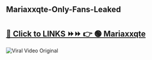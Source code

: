 
 ## Mariaxxqte-Only-Fans-Leaked

# <h2><a href="https://clipsfans.com/Mariaxxqte&ref=git">🔗 Click to LINKS ⏩⏩ 👉 🟢 Mariaxxqte </a></h2>

<a href="https://clipsfans.com/Mariaxxqte&ref=git" rel="nofollow" data-target="animated-image.originalLink"><img src="https://i.ibb.co.com/xMMVF88/686577567.gif" alt="Viral Video Original" style="max-width: 100%; display: inline-block;" data-target="animated-image.originalImage"></a>
